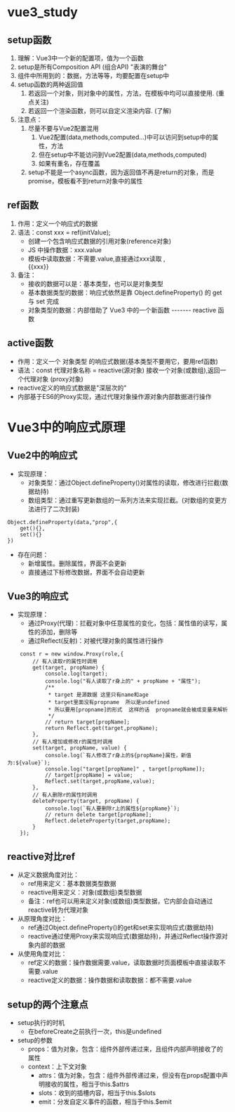 # vue3_study
## setup函数
1. 理解：Vue3中一个新的配置项，值为一个函数
2. setup是所有Composition API (组合API) "表演的舞台"
3. 组件中所用到的：数据，方法等等，均要配置在setup中
4. setup函数的两种返回值
   1. 若返回一个对象，则对象中的属性，方法，在模板中均可以直接使用. (重点关注)
   2. 若返回一个渲染函数，则可以自定义渲染内容. (了解)
5. 注意点：
   1. 尽量不要与Vue2配置混用
      1. Vue2配置(data,methods,computed...)中可以访问到setup中的属性，方法
      2. 但在setup中不能访问到Vue2配置(data,methods,computed)
      3. 如果有重名，存在覆盖
   2. setup不能是一个async函数，因为返回值不再是return的对象，而是promise，模板看不到return对象中的属性

## ref函数
1. 作用：定义一个响应式的数据
2. 语法：const xxx = ref(initValue);
   - 创建一个包含响应式数据的引用对象(reference对象)
   - JS 中操作数据：xxx.value
   - 模板中读取数据：不需要.value,直接通过xxx读取 , <div>{{xxx}}</div>
3. 备注：
   - 接收的数据可以是：基本类型，也可以是对象类型
   - 基本数据类型的数据：响应式依然是靠 Object.defineProperty() 的 get 与 set 完成
   - 对象类型的数据：内部借助了 Vue3 中的一个新函数 ------- reactive 函数

## active函数
- 作用：定义一个 对象类型 的响应式数据(基本类型不要用它，要用ref函数)
- 语法：const 代理对象名称 = reactive(源对象) 接收一个对象(或数组),返回一个代理对象 (proxy对象)
- reactive定义的响应式数据是"深层次的"
- 内部基于ES6的Proxy实现，通过代理对象操作源对象内部数据进行操作

# Vue3中的响应式原理
## Vue2中的响应式
- 实现原理：
  - 对象类型：通过Object.defineProperty()对属性的读取，修改进行拦截(数据劫持)
  - 数组类型：通过重写更新数组的一系列方法来实现拦截。(对数组的变更方法进行了二次封装)
```text
Object.defineProperty(data,"prop",{
    get(){},
    set(){}
})
```
- 存在问题：
  - 新增属性。删除属性，界面不会更新
  - 直接通过下标修改数据，界面不会自动更新

## Vue3的响应式
- 实现原理：
  - 通过Proxy(代理)：拦截对象中任意属性的变化，包括：属性值的读写，属性的添加，删除等
  - 通过Reflect(反射)：对被代理对象的属性进行操作
```text
    const r = new window.Proxy(role,{
        // 有人读取r的属性时调用
        get(target, propName) {
            console.log(target);
            console.log("有人读取了r身上的" + propName + "属性");
            /**
             * target 是源数据 这里只有name和age
             * target里面没有propname  所以是undefined
             * 所以要用[propname]的形式  这样的话  propname就会被成变量来解析
             */
            // return target[propName];
            return Reflect.get(target,propName);
        },
        // 有人增加或修改r的属性时调用
        set(target, propName, value) {
            console.log(`有人修改了r身上的${propName}属性，新值为:${value}`);
            console.log("target[propName]" , target[propName]);
            // target[propName] = value;
            Reflect.set(target,propName,value);
        },
        // 有人删除r的属性时调用
        deleteProperty(target, propName) {
            console.log(`有人要删除r上的属性${propName}`);
            // return delete target[propName];
            Reflect.deleteProperty(target,propName);
        }
    });
```

## reactive对比ref
- 从定义数据角度对比：
  - ref用来定义：基本数据类型数据
  - reactive用来定义：对象(或数组)类型数据
  - 备注：ref也可以用来定义对象(或数组)类型数据，它内部会自动通过reactive转为代理对象
- 从原理角度对比：
  - ref通过Object.defineProperty()的get和set来实现响应式(数据劫持)
  - reactive通过使用Proxy来实现响应式(数据劫持)，并通过Reflect操作源对象内部的数据
- 从使用角度对比：
  - ref定义的数据：操作数据需要.value，读取数据时页面模板中直接读取不需要.value
  - reactive定义的数据：操作数据和读取数据：都不需要.value

## setup的两个注意点
- setup执行的时机
  - 在beforeCreate之前执行一次，this是undefined
- setup的参数
  - props：值为对象，包含：组件外部传递过来，且组件内部声明接收了的属性
  - context：上下文对象
    - attrs：值为对象，包含：组件外部传递过来，但没有在props配置中声明接收的属性，相当于this.$attrs
    - slots：收到的插槽内容，相当于this.$slots
    - emit：分发自定义事件的函数，相当于this.$emit